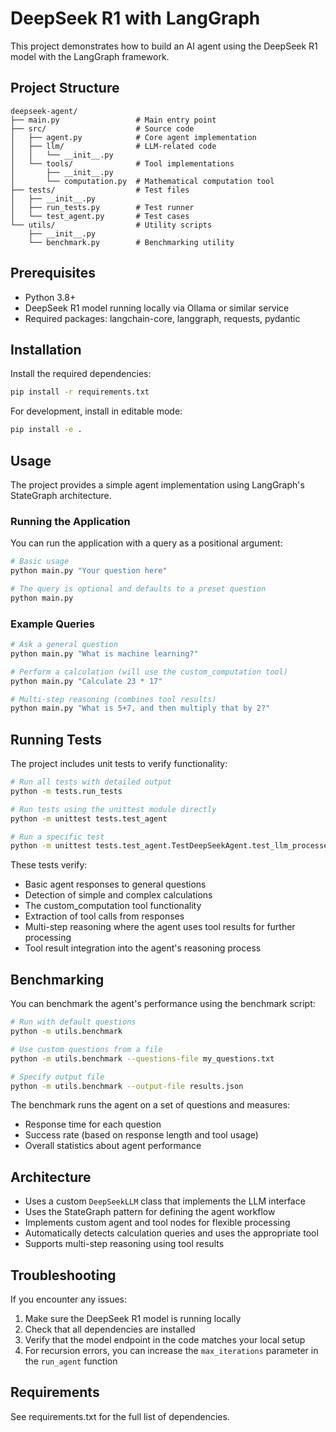 # DeepSeek R1 with LangGraph

This project demonstrates how to build an AI agent using the DeepSeek R1 model with the LangGraph framework.

## Project Structure

```
deepseek-agent/
├── main.py                 # Main entry point
├── src/                    # Source code
│   ├── agent.py            # Core agent implementation
│   ├── llm/                # LLM-related code
│   │   └── __init__.py
│   └── tools/              # Tool implementations
│       ├── __init__.py
│       └── computation.py  # Mathematical computation tool
├── tests/                  # Test files
│   ├── __init__.py
│   ├── run_tests.py        # Test runner
│   └── test_agent.py       # Test cases
└── utils/                  # Utility scripts
    ├── __init__.py
    └── benchmark.py        # Benchmarking utility
```

## Prerequisites

- Python 3.8+
- DeepSeek R1 model running locally via Ollama or similar service
- Required packages: langchain-core, langgraph, requests, pydantic

## Installation

Install the required dependencies:

```bash
pip install -r requirements.txt
```

For development, install in editable mode:

```bash
pip install -e .
```

## Usage

The project provides a simple agent implementation using LangGraph's StateGraph architecture.

### Running the Application

You can run the application with a query as a positional argument:

```bash
# Basic usage
python main.py "Your question here"

# The query is optional and defaults to a preset question
python main.py
```

### Example Queries

```bash
# Ask a general question
python main.py "What is machine learning?"

# Perform a calculation (will use the custom_computation tool)
python main.py "Calculate 23 * 17"

# Multi-step reasoning (combines tool results)
python main.py "What is 5+7, and then multiply that by 2?"
```

## Running Tests

The project includes unit tests to verify functionality:

```bash
# Run all tests with detailed output
python -m tests.run_tests

# Run tests using the unittest module directly
python -m unittest tests.test_agent

# Run a specific test
python -m unittest tests.test_agent.TestDeepSeekAgent.test_llm_processes_tool_results
```

These tests verify:

- Basic agent responses to general questions
- Detection of simple and complex calculations
- The custom_computation tool functionality
- Extraction of tool calls from responses
- Multi-step reasoning where the agent uses tool results for further processing
- Tool result integration into the agent's reasoning process

## Benchmarking

You can benchmark the agent's performance using the benchmark script:

```bash
# Run with default questions
python -m utils.benchmark

# Use custom questions from a file
python -m utils.benchmark --questions-file my_questions.txt

# Specify output file
python -m utils.benchmark --output-file results.json
```

The benchmark runs the agent on a set of questions and measures:

- Response time for each question
- Success rate (based on response length and tool usage)
- Overall statistics about agent performance

## Architecture

- Uses a custom `DeepSeekLLM` class that implements the LLM interface
- Uses the StateGraph pattern for defining the agent workflow
- Implements custom agent and tool nodes for flexible processing
- Automatically detects calculation queries and uses the appropriate tool
- Supports multi-step reasoning using tool results

## Troubleshooting

If you encounter any issues:

1. Make sure the DeepSeek R1 model is running locally
2. Check that all dependencies are installed
3. Verify that the model endpoint in the code matches your local setup
4. For recursion errors, you can increase the `max_iterations` parameter in the `run_agent` function

## Requirements

See requirements.txt for the full list of dependencies.
